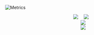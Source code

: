 <!-- github信息统计 -->
![Metrics](https://metrics.lecoq.io/HK5202?template=classic&base.indepth=false&base.hireable=false&config.timezone=Asia%2FShanghai)

<!-- 各大社交平台主页 -->
<div align="center">
  <a href="https://www.zhihu.com/people/kai-le-71-9/"><img src="https://img.shields.io/badge/zhihu-%E7%9F%A5%E4%B9%8E-blue"></a>&emsp;
  <a href="https://space.bilibili.com/506443071?spm_id_from=333.1007.0.0/"><img src="https://img.shields.io/badge/bilibili-B%E7%AB%99-ff69b4"></a>&emsp;

  
  
  <div align="center"> <img src="https://visitor-badge.glitch.me/badge?page_id=HK5202" /> </div>

<div align="center"> <img src="https://activity-graph.herokuapp.com/graphHK5202=HK5202&theme=xcode" /> </div>
